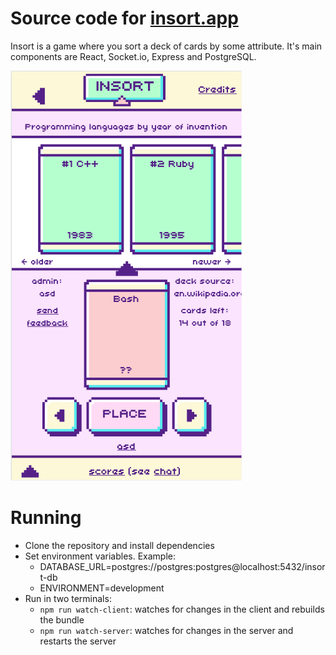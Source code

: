 # Source code for [insort.app](https://insort.app)

Insort is a game where you sort a deck of cards by some attribute. It's main components are React, Socket.io, Express and PostgreSQL.

![](screenshot.png)

# Running

- Clone the repository and install dependencies
- Set environment variables. Example:
  - DATABASE_URL=postgres://postgres:postgres@localhost:5432/insort-db
  - ENVIRONMENT=development
- Run in two terminals:
  - `npm run watch-client`: watches for changes in the client and rebuilds the bundle
  - `npm run watch-server`: watches for changes in the server and restarts the server
